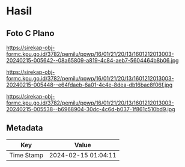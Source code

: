 # Hasil

## Foto C Plano

https://sirekap-obj-formc.kpu.go.id/3782/pemilu/ppwp/16/01/21/20/13/1601212013003-20240215-005642--08a65809-a819-4c84-aeb7-5604464b8b06.jpg

https://sirekap-obj-formc.kpu.go.id/3782/pemilu/ppwp/16/01/21/20/13/1601212013003-20240215-005448--e64fdaeb-6a01-4c4e-8dea-db16bac8f06f.jpg

https://sirekap-obj-formc.kpu.go.id/3782/pemilu/ppwp/16/01/21/20/13/1601212013003-20240215-005538--b6968904-30dc-4c6d-b037-1f861c510bd9.jpg


## Metadata

| Key        | Value               |
| ---------- | ------------------- |
| Time Stamp | 2024-02-15 01:04:11 |



